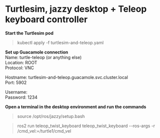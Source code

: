 # **Turtlesim, jazzy desktop + Teleop keyboard controller**

**Start the Turtlesim pod**  
> kubectl apply -f turtlesim-and-teleop.yaml

**Set up Guacamole connection**  
Name: turtle-teleop (or anything else)  
Location: ROOT  
Protocol: VNC  

Hostname: turtlesim-and-teleop.guacamole.svc.cluster.local  
Port: 5902  

Username:  
Password: 1234

**Open a terminal in the desktop environment and run the commands**  
> source /opt/ros/jazzy/setup.bash  

> ros2 run teleop_twist_keyboard teleop_twist_keyboard --ros-args -r /cmd_vel:=/turtle1/cmd_vel

